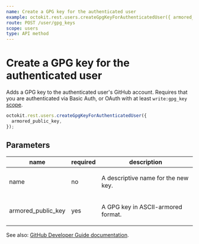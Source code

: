 ```yaml
---
name: Create a GPG key for the authenticated user
example: octokit.rest.users.createGpgKeyForAuthenticatedUser({ armored_public_key })
route: POST /user/gpg_keys
scope: users
type: API method
---
```


# Create a GPG key for the authenticated user

Adds a GPG key to the authenticated user's GitHub account. Requires that you are authenticated via Basic Auth, or OAuth with at least `write:gpg_key` [scope](https://docs.github.com/apps/building-oauth-apps/understanding-scopes-for-oauth-apps/).

```js
octokit.rest.users.createGpgKeyForAuthenticatedUser({
  armored_public_key,
});
```

## Parameters

<table>
  <thead>
    <tr>
      <th>name</th>
      <th>required</th>
      <th>description</th>
    </tr>
  </thead>
  <tbody>
    <tr><td>name</td><td>no</td><td>

A descriptive name for the new key.

</td></tr>
<tr><td>armored_public_key</td><td>yes</td><td>

A GPG key in ASCII-armored format.

</td></tr>
  </tbody>
</table>

See also: [GitHub Developer Guide documentation](https://docs.github.com/rest/reference/users#create-a-gpg-key-for-the-authenticated-user).
